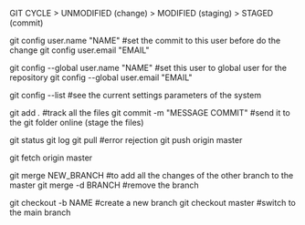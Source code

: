 GIT CYCLE > UNMODIFIED (change) > MODIFIED (staging) > STAGED (commit)

git config user.name "NAME" #set the commit to this user before do the change
git config user.email "EMAIL"

git config --global user.name "NAME" #set this user to global user for the repository
git config --global user.email "EMAIL"

git config --list #see the current settings parameters of the system

git add *.* #track all the files
git commit -m "MESSAGE COMMIT" #send it to the git folder online (stage the files)

git status
git log
git pull #error rejection
git push origin master

git fetch origin master

git merge NEW_BRANCH #to add all the changes of the other branch to the master
git merge -d BRANCH #remove the branch

git checkout -b NAME #create a new branch
git checkout master #switch to the main branch